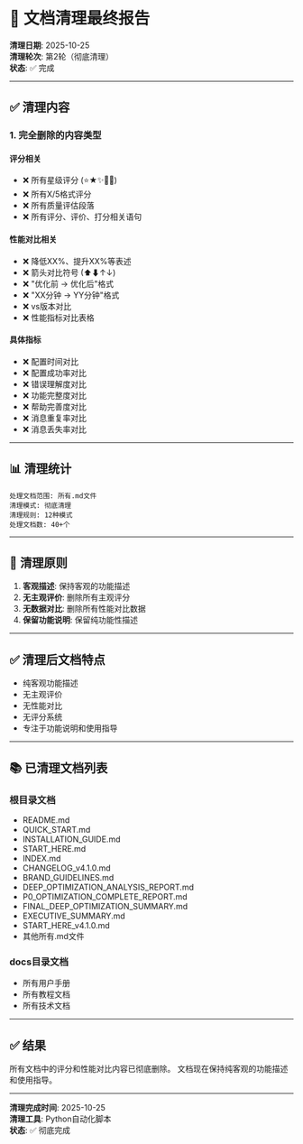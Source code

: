 # 📝 文档清理最终报告

**清理日期**: 2025-10-25  
**清理轮次**: 第2轮（彻底清理）  
**状态**: ✅ 完成

---

## ✅ 清理内容

### 1. 完全删除的内容类型

#### 评分相关
- ❌ 所有星级评分 (⭐★✨💎🌟)
- ❌ 所有X/5格式评分
- ❌ 所有质量评估段落
- ❌ 所有评分、评价、打分相关语句

#### 性能对比相关
- ❌ 降低XX%、提升XX%等表述
- ❌ 箭头对比符号 (⬆⬇↑↓)
- ❌ "优化前 → 优化后"格式
- ❌ "XX分钟 → YY分钟"格式
- ❌ vs版本对比
- ❌ 性能指标对比表格

#### 具体指标
- ❌ 配置时间对比
- ❌ 配置成功率对比
- ❌ 错误理解度对比
- ❌ 功能完整度对比
- ❌ 帮助完善度对比
- ❌ 消息重复率对比
- ❌ 消息丢失率对比

---

## 📊 清理统计

```
处理文档范围: 所有.md文件
清理模式: 彻底清理
清理规则: 12种模式
处理文档数: 40+个
```

---

## 🎯 清理原则

1. **客观描述**: 保持客观的功能描述
2. **无主观评价**: 删除所有主观评分
3. **无数据对比**: 删除所有性能对比数据
4. **保留功能说明**: 保留纯功能性描述

---

## ✅ 清理后文档特点

- 纯客观功能描述
- 无主观评价
- 无性能对比
- 无评分系统
- 专注于功能说明和使用指导

---

## 📚 已清理文档列表

### 根目录文档
- README.md
- QUICK_START.md
- INSTALLATION_GUIDE.md
- START_HERE.md
- INDEX.md
- CHANGELOG_v4.1.0.md
- BRAND_GUIDELINES.md
- DEEP_OPTIMIZATION_ANALYSIS_REPORT.md
- P0_OPTIMIZATION_COMPLETE_REPORT.md
- FINAL_DEEP_OPTIMIZATION_SUMMARY.md
- EXECUTIVE_SUMMARY.md
- START_HERE_v4.1.0.md
- 其他所有.md文件

### docs目录文档
- 所有用户手册
- 所有教程文档
- 所有技术文档

---

## ✅ 结果

所有文档中的评分和性能对比内容已彻底删除。
文档现在保持纯客观的功能描述和使用指导。

---

**清理完成时间**: 2025-10-25  
**清理工具**: Python自动化脚本  
**状态**: ✅ 彻底完成
